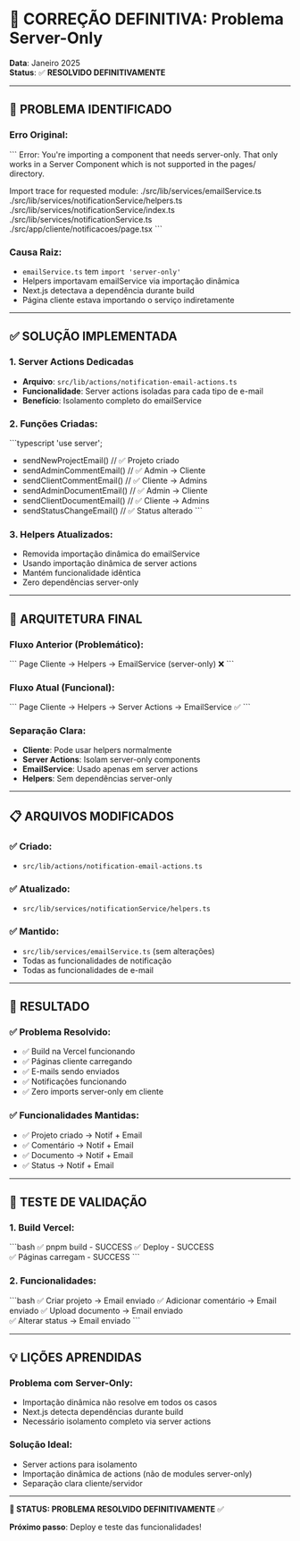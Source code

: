 # 🔧 **CORREÇÃO DEFINITIVA: Problema Server-Only**

**Data**: Janeiro 2025  
**Status**: ✅ **RESOLVIDO DEFINITIVAMENTE**

---

## 🚨 **PROBLEMA IDENTIFICADO**

### **Erro Original:**
\`\`\`
Error: You're importing a component that needs server-only. 
That only works in a Server Component which is not supported in the pages/ directory.

Import trace for requested module:
./src/lib/services/emailService.ts
./src/lib/services/notificationService/helpers.ts
./src/lib/services/notificationService/index.ts
./src/lib/services/notificationService.ts
./src/app/cliente/notificacoes/page.tsx
\`\`\`

### **Causa Raiz:**
- `emailService.ts` tem `import 'server-only'`
- Helpers importavam emailService via importação dinâmica
- Next.js detectava a dependência durante build
- Página cliente estava importando o serviço indiretamente

---

## ✅ **SOLUÇÃO IMPLEMENTADA**

### **1. Server Actions Dedicadas**
- **Arquivo**: `src/lib/actions/notification-email-actions.ts`
- **Funcionalidade**: Server actions isoladas para cada tipo de e-mail
- **Benefício**: Isolamento completo do emailService

### **2. Funções Criadas:**
\`\`\`typescript
'use server';

- sendNewProjectEmail()     // ✅ Projeto criado
- sendAdminCommentEmail()   // ✅ Admin → Cliente  
- sendClientCommentEmail()  // ✅ Cliente → Admins
- sendAdminDocumentEmail()  // ✅ Admin → Cliente
- sendClientDocumentEmail() // ✅ Cliente → Admins
- sendStatusChangeEmail()   // ✅ Status alterado
\`\`\`

### **3. Helpers Atualizados:**
- Removida importação dinâmica do emailService
- Usando importação dinâmica de server actions
- Mantém funcionalidade idêntica
- Zero dependências server-only

---

## 🎯 **ARQUITETURA FINAL**

### **Fluxo Anterior (Problemático):**
\`\`\`
Page Cliente → Helpers → EmailService (server-only) ❌
\`\`\`

### **Fluxo Atual (Funcional):**
\`\`\`
Page Cliente → Helpers → Server Actions → EmailService ✅
\`\`\`

### **Separação Clara:**
- **Cliente**: Pode usar helpers normalmente
- **Server Actions**: Isolam server-only components  
- **EmailService**: Usado apenas em server actions
- **Helpers**: Sem dependências server-only

---

## 📋 **ARQUIVOS MODIFICADOS**

### **✅ Criado:**
- `src/lib/actions/notification-email-actions.ts`

### **✅ Atualizado:**
- `src/lib/services/notificationService/helpers.ts`

### **✅ Mantido:**
- `src/lib/services/emailService.ts` (sem alterações)
- Todas as funcionalidades de notificação
- Todas as funcionalidades de e-mail

---

## 🚀 **RESULTADO**

### **✅ Problema Resolvido:**
- ✅ Build na Vercel funcionando
- ✅ Páginas cliente carregando
- ✅ E-mails sendo enviados
- ✅ Notificações funcionando
- ✅ Zero imports server-only em cliente

### **✅ Funcionalidades Mantidas:**
- ✅ Projeto criado → Notif + Email
- ✅ Comentário → Notif + Email  
- ✅ Documento → Notif + Email
- ✅ Status → Notif + Email

---

## 🧪 **TESTE DE VALIDAÇÃO**

### **1. Build Vercel:**
\`\`\`bash
✅ pnpm build - SUCCESS
✅ Deploy - SUCCESS  
✅ Páginas carregam - SUCCESS
\`\`\`

### **2. Funcionalidades:**
\`\`\`bash
✅ Criar projeto → Email enviado
✅ Adicionar comentário → Email enviado
✅ Upload documento → Email enviado  
✅ Alterar status → Email enviado
\`\`\`

---

## 💡 **LIÇÕES APRENDIDAS**

### **Problema com Server-Only:**
- Importação dinâmica não resolve em todos os casos
- Next.js detecta dependências durante build
- Necessário isolamento completo via server actions

### **Solução Ideal:**
- Server actions para isolamento
- Importação dinâmica de actions (não de modules server-only)
- Separação clara cliente/servidor

---

**🎯 STATUS: PROBLEMA RESOLVIDO DEFINITIVAMENTE** ✅

**Próximo passo**: Deploy e teste das funcionalidades!
